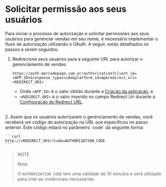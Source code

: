 # Solicitar permissão aos seus usuários

Para iniciar o processo de autorização e solicitar permissões aos seus usuários para gerenciar vendas em seu nome, é necessário implementar o fluxo de autorização utilizando o OAuth. A seguir, estão detalhados os passos a serem seguidos:

1. Redirecione seus usuários para a seguinte URL para autorizar o gerenciamento de vendas:

    ```curl
    https://auth.mercadopago.com.ar/authorization?client_id=<APP_ID>&response_type=code&platform_id=mp&redirect_uri=<REDIRECT_URI>
    ```

    - Onde `<APP_ID>` é o valor obtido durante a [Criação da aplicação](/developers/pt/docs/split-payment/integration-configuration/create-application), e
    - `<REDIRECT_URI>` é o valor inserido no campo Redirect Uri durante a [Configuração do Redirect URL](/developers/pt/docs/split-payment/integration-configuration/create-application).
<br>
2. Assim que os usuários autorizarem o gerenciamento de vendas, você receberá um código de autorização na URL que especificou no passo anterior. Este código estará no parâmetro `code` da seguinte forma:

    ```curl
    http://<REDIRECT_URI>?code=AUTHORIZATION_CODE
    ```

> NOTE
>
> Nota
>
> O `AUTHORIZATION_CODE` tem uma validade de 10 minutos e será utilizado para criar as credenciais necessárias.